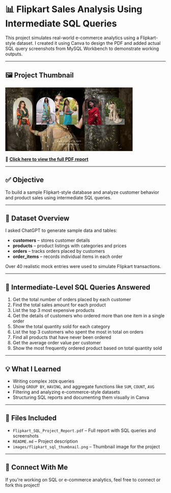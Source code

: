 # 📊 Flipkart Sales Analysis Using Intermediate SQL Queries

This project simulates real-world e-commerce analytics using a Flipkart-style dataset. I created it using Canva to design the PDF and added actual SQL query screenshots from MySQL Workbench to demonstrate working outputs.

---

## 🖼️ Project Thumbnail

![Flipkart SQL Project Thumbnail](./flipkart.gif)

📄 **[Click here to view the full PDF report](./flipkart_sql_project.pdf)**

---

## ✅ Objective

To build a sample Flipkart-style database and analyze customer behavior and product sales using intermediate SQL queries.

---

## 🧱 Dataset Overview

I asked ChatGPT to generate sample data and tables:

- **customers** – stores customer details  
- **products** – product listings with categories and prices  
- **orders** – tracks orders placed by customers  
- **order_items** – records individual items in each order  

Over 40 realistic mock entries were used to simulate Flipkart transactions.

---
## 🧠 Intermediate-Level SQL Queries Answered

1. Get the total number of orders placed by each customer  
2. Find the total sales amount for each product  
3. List the top 3 most expensive products  
4. Get the details of customers who ordered more than one item in a single order  
5. Show the total quantity sold for each category  
6. List the top 3 customers who spent the most in total on orders  
7. Find all products that have never been ordered  
8. Get the average order value per customer  
9. Show the most frequently ordered product based on total quantity sold  

---

## 💡 What I Learned

- Writing complex `JOIN` queries  
- Using `GROUP BY`, `HAVING`, and aggregate functions like `SUM`, `COUNT`, `AVG`  
- Filtering and analyzing e-commerce-style datasets  
- Structuring SQL reports and documenting them visually in Canva

---

## 📂 Files Included

- `Flipkart_SQL_Project_Report.pdf` – Full report with SQL queries and screenshots  
- `README.md` – Project description  
- `images/flipkart_sql_thumbnail.png` – Thumbnail image for the project  

---

## 🔗 Connect With Me

If you're working on SQL or e-commerce analytics, feel free to connect or fork this project!

